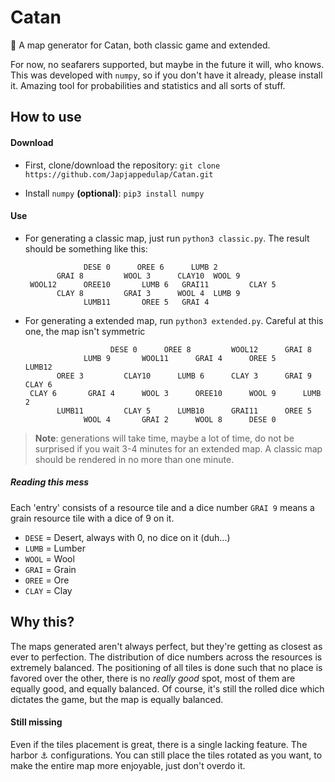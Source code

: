 
# Catan
:game_die: A map generator for Catan, both classic game and extended. 

For now, no seafarers supported, but maybe in the future it will, who knows.
This was developed with `numpy`, so if you don't have it already, please install it. Amazing tool for probabilities and statistics and all sorts of stuff.

## How to use
#### Download
- First, clone/download the repository: 
`git clone https://github.com/Japjappedulap/Catan.git`

 - Install `numpy` **(optional)**: 
 `pip3 install numpy`

 #### Use
 - For generating a classic map, just run `python3 classic.py`. The result should be something like this:

                    DESE 0      OREE 6      LUMB 2	
              GRAI 8	     WOOL 3      CLAY10	 WOOL 9	
        WOOL12      OREE10	     LUMB 6	  GRAI11	     CLAY 5	
              CLAY 8	     GRAI 3      WOOL 4	 LUMB 9	
                    LUMB11	     OREE 5	  GRAI 4	
 
 - For generating a extended map, run `python3 extended.py`. Careful at this one, the map isn't symmetric
 
                          DESE 0      OREE 8	     WOOL12      GRAI 8
                    LUMB 9	     WOOL11	     GRAI 4	     OREE 5	     LUMB12
              OREE 3	     CLAY10      LUMB 6      CLAY 3      GRAI 9	     CLAY 6
        CLAY 6	     GRAI 4	     WOOL 3	     OREE10	     WOOL 9	     LUMB 2
              LUMB11	     CLAY 5      LUMB10	     GRAI11      OREE 5
                    WOOL 4	     GRAI 2	     WOOL 8	     DESE 0

> **Note**: generations will take time, maybe a lot of time, do not be surprised if you wait 3-4 minutes for an extended map. A classic map should be rendered in no more than one minute.
##### Reading this mess
Each 'entry' consists of a resource tile and a dice number `GRAI 9` means a grain resource tile with a dice of 9 on it.
- `DESE` = Desert, always with 0, no dice on it (duh...) 
- `LUMB` = Lumber 
- `WOOL` = Wool 
- `GRAI` = Grain 
- `OREE` = Ore 
- `CLAY` = Clay 

## Why this?
The maps generated aren't always perfect, but they're getting as closest as ever to perfection. The distribution of dice numbers across the resources is extremely balanced. The positioning of all tiles is done such that no place is favored over the other, there is no *really good* spot, most of them are equally good, and equally balanced. Of course, it's still the rolled dice which dictates the game, but the map is equally balanced.

#### Still missing
Even if the tiles placement is great, there is a single lacking feature. The harbor :anchor: configurations. You can still place the tiles rotated as you want, to make the entire map more enjoyable, just don't overdo it.
